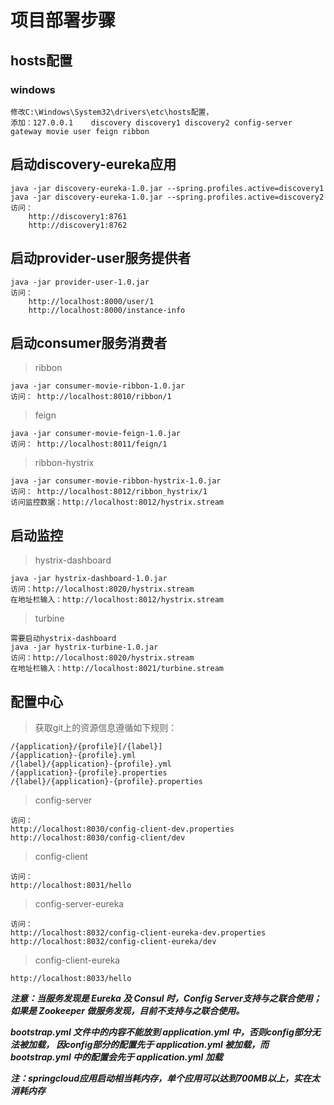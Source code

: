 # 项目部署步骤

## hosts配置
### windows
    修改C:\Windows\System32\drivers\etc\hosts配置，
    添加：127.0.0.1	discovery discovery1 discovery2 config-server gateway movie user feign ribbon

## 启动discovery-eureka应用
    java -jar discovery-eureka-1.0.jar --spring.profiles.active=discovery1
    java -jar discovery-eureka-1.0.jar --spring.profiles.active=discovery2
    访问：
        http://discovery1:8761   
        http://discovery1:8762

## 启动provider-user服务提供者
    java -jar provider-user-1.0.jar
    访问：
        http://localhost:8000/user/1
        http://localhost:8000/instance-info
    
## 启动consumer服务消费者
> ribbon

    java -jar consumer-movie-ribbon-1.0.jar
    访问： http://localhost:8010/ribbon/1
    
> feign

    java -jar consumer-movie-feign-1.0.jar
    访问： http://localhost:8011/feign/1
    
> ribbon-hystrix

    java -jar consumer-movie-ribbon-hystrix-1.0.jar
    访问： http://localhost:8012/ribbon_hystrix/1
    访问监控数据：http://localhost:8012/hystrix.stream
    
## 启动监控
> hystrix-dashboard

    java -jar hystrix-dashboard-1.0.jar
    访问：http://localhost:8020/hystrix.stream
    在地址栏输入：http://localhost:8012/hystrix.stream
    
> turbine

    需要启动hystrix-dashboard
    java -jar hystrix-turbine-1.0.jar
    访问：http://localhost:8020/hystrix.stream
    在地址栏输入：http://localhost:8021/turbine.stream
    
## 配置中心
> 获取git上的资源信息遵循如下规则：

    /{application}/{profile}[/{label}]
    /{application}-{profile}.yml
    /{label}/{application}-{profile}.yml
    /{application}-{profile}.properties
    /{label}/{application}-{profile}.properties
    
> config-server

    访问：
    http://localhost:8030/config-client-dev.properties
    http://localhost:8030/config-client/dev
    
> config-client

    访问：
    http://localhost:8031/hello
    
> config-server-eureka

    访问：
    http://localhost:8032/config-client-eureka-dev.properties
    http://localhost:8032/config-client-eureka/dev
    
> config-client-eureka

    http://localhost:8033/hello

***注意：当服务发现是 Eureka 及 Consul 时，Config Server支持与之联合使用；如果是 Zookeeper 做服务发现，目前不支持与之联合使用。***
   
    
***bootstrap.yml 文件中的内容不能放到 application.yml 中，否则config部分无法被加载，
因config部分的配置先于 application.yml 被加载，而 bootstrap.yml 中的配置会先于 application.yml 加载***

***注：springcloud应用启动相当耗内存，单个应用可以达到700MB以上，实在太消耗内存***
